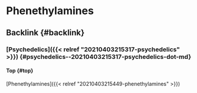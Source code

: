# Phenethylamines


## Backlink {#backlink}


### [Psychedelics]({{< relref "20210403215317-psychedelics" >}}) {#psychedelics--20210403215317-psychedelics-dot-md}


#### Top {#top}

[Phenethylamines]({{< relref "20210403215449-phenethylamines" >}})
